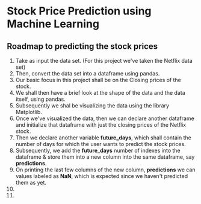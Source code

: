 # Stock Price Prediction using Machine Learning
## Roadmap to predicting the stock prices
1. Take as input the data set. (For this project we've taken the Netflix data set)
2. Then, convert the data set into a dataframe using pandas.
3. Our basic focus in this project shall be on the Closing prices of the stock.
4. We shall then have a brief look at the shape of the data and the data itself, using pandas.
5. Subsequently we shal be visualizing the data using the library Matplotlib.
6. Once we've visualized the data, then we can declare another dataframe and initialize that dataframe with just the closing prices of the Netflix stock.
7. Then we declare another variable **future_days**, which shall contain the number of days for which the user wants to predict the stock prices.
8. Subsequently, we add the **future_days** number of indexes into the dataframe & store them into a new column into the same dataframe, say **predictions**.
9. On printing the last few columns of the new column, **predictions** we can values labeled as **NaN**, which is expected since we haven't predicted them as yet.
10. 
11. 
